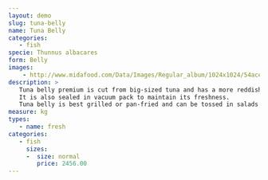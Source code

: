 ```yaml
---
layout: demo
slug: tuna-belly
name: Tuna Belly
categories:
   - fish
specie: Thunnus albacares
form: Belly
images:
    - http://www.midafood.com/Data/Images/Regular_album/1024x1024/54ace20f3c996435.jpg
description: >
   Tuna belly premium is cut from big-sized tuna and has a more reddish meat than the regular tuna belly.
   It is also sealed in vacuum pack to maintain its freshness.
   Tuna belly is best grilled or pan-fried and can be tossed in salads when lightly cooked.
measure: kg
types:
   - name: fresh
categories:
   - fish
     sizes:
     -  size: normal
        price: 2456.00
---
```


